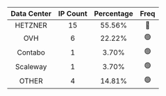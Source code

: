 | Data Center | IP Count | Percentage | Freq |
|:------------:|:--------:|:-----------:|:-----:|
| HETZNER | 15 | 55.56% | 🔴 |
| OVH | 6 | 22.22% | 🟢 |
| Contabo | 1 | 3.70% | 🟢 |
| Scaleway | 1 | 3.70% | 🟢 |
| OTHER | 4 | 14.81% | 🟢 |